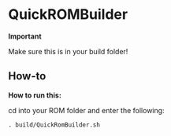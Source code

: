 QuickROMBuilder
===============

**Important**

Make sure this is in your build folder!

How-to
------

**How to run this:**

cd into your ROM folder and enter the following:

    . build/QuickRomBuilder.sh
